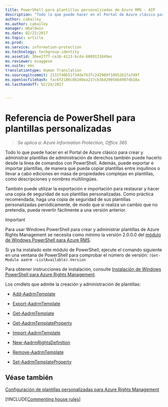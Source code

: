 ```yaml
---
title: PowerShell para plantillas personalizadas de Azure RMS - AIP
description: "Todo lo que puede hacer en el Portal de Azure clásico para crear y administrar plantillas de administración de derechos también puede hacerlo desde la línea de comandos con PowerShell. Además, puede exportar e importar plantillas, de manera que pueda copiar plantillas entre inquilinos o llevar a cabo ediciones en masa de propiedades complejas en plantillas, como descripciones y nombres multilingües."
author: cabailey
ms.author: cabailey
manager: mbaldwin
ms.date: 02/23/2017
ms.topic: article
ms.prod: 
ms.service: information-protection
ms.technology: techgroup-identity
ms.assetid: 30ee2f77-ce16-4113-bcda-6089131849ec
ms.reviewer: esaggese
ms.suite: ems
translationtype: Human Translation
ms.sourcegitcommit: 2131f40b51f34de7637c242909f10952b1fa7d9f
ms.openlocfilehash: fac6f2180c8b108ea237cb36d29058b4907db18a
ms.lasthandoff: 02/24/2017


---
```




# <a name="powershell-reference-for-custom-templates"></a>Referencia de PowerShell para plantillas personalizadas

>*Se aplica a: Azure Information Protection, Office 365*

Todo lo que puede hacer en el Portal de Azure clásico para crear y administrar plantillas de administración de derechos también puede hacerlo desde la línea de comandos con PowerShell. Además, puede exportar e importar plantillas, de manera que pueda copiar plantillas entre inquilinos o llevar a cabo ediciones en masa de propiedades complejas en plantillas, como descripciones y nombres multilingües.

También puede utilizar la exportación e importación para restaurar y hacer una copia de seguridad de sus plantillas personalizadas. Como práctica recomendada, haga una copia de seguridad de sus plantillas personalizadas periódicamente, de modo que si realiza un cambio que no pretendía, pueda revertir fácilmente a una versión anterior.

> [!IMPORTANT]
> Para usar Windows PowerShell para crear y administrar plantillas de Azure Rights Management se necesita como mínimo la versión 2.0.0.0 del [módulo de Windows PowerShell para Azure RMS](http://go.microsoft.com/fwlink/?LinkId=257721).
> 
> Si ya ha instalado este módulo de PowerShell, ejecute el comando siguiente en una ventana de PowerShell para comprobar el número de versión: `(Get-Module aadrm -ListAvailable).Version`

Para obtener instrucciones de instalación, consulte [Instalación de Windows PowerShell para Azure Rights Management](install-powershell.md).

Los cmdlets que admite la creación y administración de plantillas:

-   [Add-AadrmTemplate](https://msdn.microsoft.com/library/azure/dn727075.aspx)

-   [Export-AadrmTemplate](https://msdn.microsoft.com/library/azure/dn727078.aspx)

-   [Get-AadrmTemplate](https://msdn.microsoft.com/library/azure/dn727079.aspx)

-   [Get-AadrmTemplateProperty](https://msdn.microsoft.com/library/azure/dn727081.aspx)

-   [Import-AadrmTemplate](https://msdn.microsoft.com/library/azure/dn727077.aspx)

-   [New-AadrmRightsDefinition](https://msdn.microsoft.com/library/azure/dn727080.aspx)

-   [Remove-AadrmTemplate](https://msdn.microsoft.com/library/azure/dn727082.aspx)

-   [Set-AadrmTemplateProperty](https://msdn.microsoft.com/library/azure/dn727076.aspx)



## <a name="see-also"></a>Véase también
[Configuración de plantillas personalizadas para Azure Rights Management](configure-custom-templates.md)

[!INCLUDE[Commenting house rules](../includes/houserules.md)]
